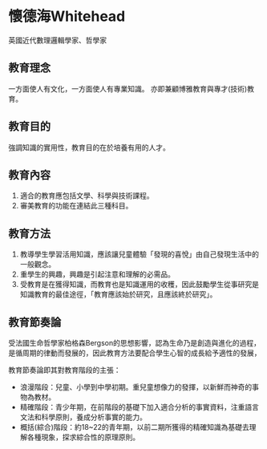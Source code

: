 # 懷德海Whitehead

英國近代數理邏輯學家、哲學家

  

## 教育理念
一方面使人有文化，一方面使人有專業知識。
亦即兼顧博雅教育與專才(技術)教育。

  

## 教育目的
強調知識的實用性，教育目的在於培養有用的人才。

  

## 教育內容
1. 適合的教育應包括文學、科學與技術課程。
2. 審美教育的功能在連結此三種科目。

  

## 教育方法
1. 教導學生學習活用知識，應該讓兒童體驗「發現的喜悅」由自己發現生活中的一般觀念。
2. 重學生的興趣，興趣是引起注意和理解的必需品。
3. 受教育是在獲得知識，而教育也是知識運用的收穫，因此鼓勵學生從事研究是知識教育的最佳途徑，「教育應該始於研究，且應該終於研究」。

  

## 教育節奏論
受法國生命哲學家柏格森Bergson的思想影響，認為生命乃是創造與進化的過程，是循周期的律動而發展的，因此教育方法要配合學生心智的成長給予適性的發展，

教育節奏論即其對教育階段的主張：
- 浪漫階段：兒童、小學到中學初期。重兒童想像力的發揮，以新鮮而神奇的事物為教材。
- 精確階段：青少年期，在前階段的基礎下加入適合分析的事實資料，注重語言文法和科學原則，養成分析事實的能力。
- 概括(綜合)階段：約18~22的青年期，以前二期所獲得的精確知識為基礎去理解各種現象，探求綜合性的原理原則。